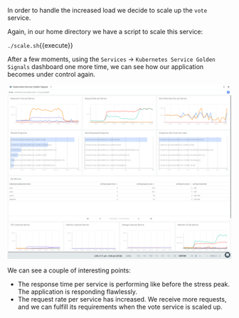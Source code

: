 In order to handle the increased load we decide to scale up the `vote` service.

Again, in our home directory we have a script to scale this service:

`./scale.sh`{{execute}}

After a few moments, using the `Services` → `Kubernetes Service Golden Signals` dashboard one more time, we can see how our application becomes under control again.

![Golden signals](assets/image09.png)

We can see a couple of interesting points:

- The response time per service is performing like before the stress peak. The application is responding flawlessly.
- The request rate per service has increased. We receive more requests, and we can fulfill its requirements when the vote service is scaled up.